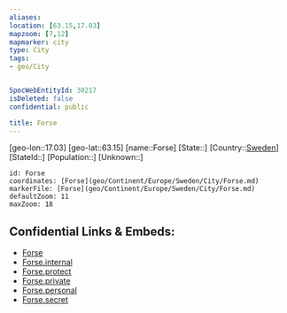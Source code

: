 ```yaml
---
aliases: 
location: [63.15,17.03]
mapzoom: [7,12] 
mapmarker: city 
type: City
tags:
- geo/City


SpocWebEntityId: 30217
isDeleted: false
confidential: public

title: Forse
---
```

[geo-lon::17.03]
[geo-lat::63.15]
[name::Forse]
[State::]
[Country::[Sweden](geo/Continent/Europe/Sweden.md)]
[StateId::]
[Population::]
[Unknown::]


```leaflet
id: Forse
coordinates: [Forse](geo/Continent/Europe/Sweden/City/Forse.md)
markerFile: [Forse](geo/Continent/Europe/Sweden/City/Forse.md)
defaultZoom: 11 
maxZoom: 18
```


## Confidential Links & Embeds: 
- [Forse](../../../../../../_public/geo/Continent/Europe/Sweden/City/Forse.md) 
- [Forse.internal](../../../../../../_internal/geo/Continent/Europe/Sweden/City/Forse.internal.md) 
- [Forse.protect](../../../../../../_protect/geo/Continent/Europe/Sweden/City/Forse.protect.md) 
- [Forse.private](../../../../../../_private/geo/Continent/Europe/Sweden/City/Forse.private.md) 
- [Forse.personal](../../../../../../_personal/geo/Continent/Europe/Sweden/City/Forse.personal.md) 
- [Forse.secret](../../../../../../_secret/geo/Continent/Europe/Sweden/City/Forse.secret.md) 
